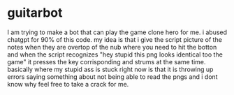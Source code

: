 # guitarbot
I am trying to make a bot that can play the game clone hero for me.
i abused chatgpt for 90% of this code.
my idea is that i give the script picture of the notes when they are overtop of the nub where you need to hit the botton and when the script recognizes "hey stupid this png looks identical too the game" it presses the key corrisponding and strums at the same time. 
basically where my stupid ass is stuck right now is that it is throwing up errors saying something about not being able to read the pngs and i dont know why feel free to take a crack for me.

